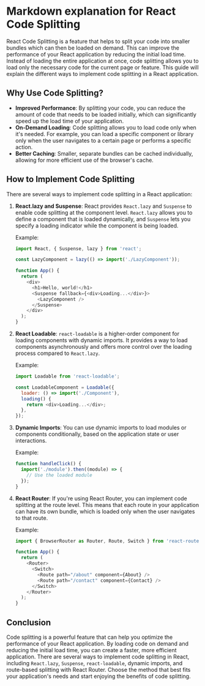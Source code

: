 # Markdown explanation for React Code Splitting

React Code Splitting is a feature that helps to split your code into smaller bundles which can then be loaded on demand. This can improve the performance of your React application by reducing the initial load time. Instead of loading the entire application at once, code splitting allows you to load only the necessary code for the current page or feature. This guide will explain the different ways to implement code splitting in a React application.

## Why Use Code Splitting?

- **Improved Performance**: By splitting your code, you can reduce the amount of code that needs to be loaded initially, which can significantly speed up the load time of your application.
- **On-Demand Loading**: Code splitting allows you to load code only when it's needed. For example, you can load a specific component or library only when the user navigates to a certain page or performs a specific action.
- **Better Caching**: Smaller, separate bundles can be cached individually, allowing for more efficient use of the browser's cache.

## How to Implement Code Splitting

There are several ways to implement code splitting in a React application:

1. **React.lazy and Suspense**: React provides `React.lazy` and `Suspense` to enable code splitting at the component level. `React.lazy` allows you to define a component that is loaded dynamically, and `Suspense` lets you specify a loading indicator while the component is being loaded.

   Example:
   ```javascript
   import React, { Suspense, lazy } from 'react';

   const LazyComponent = lazy(() => import('./LazyComponent'));

   function App() {
     return (
       <div>
         <h1>Hello, world!</h1>
         <Suspense fallback={<div>Loading...</div>}>
           <LazyComponent />
         </Suspense>
       </div>
     );
   }
   ```

2. **React Loadable**: `react-loadable` is a higher-order component for loading components with dynamic imports. It provides a way to load components asynchronously and offers more control over the loading process compared to `React.lazy`.

   Example:
   ```javascript
   import Loadable from 'react-loadable';

   const LoadableComponent = Loadable({
     loader: () => import('./Component'),
     loading() {
       return <div>Loading...</div>;
     },
   });
   ```

3. **Dynamic Imports**: You can use dynamic imports to load modules or components conditionally, based on the application state or user interactions.

   Example:
   ```javascript
   function handleClick() {
     import('./module').then((module) => {
       // Use the loaded module
     });
   }
   ```

4. **React Router**: If you're using React Router, you can implement code splitting at the route level. This means that each route in your application can have its own bundle, which is loaded only when the user navigates to that route.

   Example:
   ```javascript
   import { BrowserRouter as Router, Route, Switch } from 'react-router-dom';

   function App() {
     return (
       <Router>
         <Switch>
           <Route path="/about" component={About} />
           <Route path="/contact" component={Contact} />
         </Switch>
       </Router>
     );
   }
   ```

## Conclusion

Code splitting is a powerful feature that can help you optimize the performance of your React application. By loading code on demand and reducing the initial load time, you can create a faster, more efficient application. There are several ways to implement code splitting in React, including `React.lazy`, `Suspense`, `react-loadable`, dynamic imports, and route-based splitting with React Router. Choose the method that best fits your application's needs and start enjoying the benefits of code splitting.